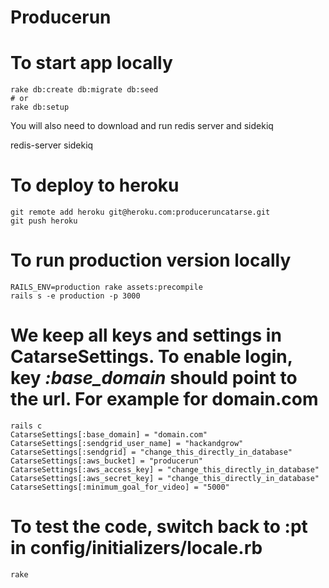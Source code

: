 # Producerun

# To start app locally

    rake db:create db:migrate db:seed
    # or
    rake db:setup

You will also need to download and run redis server and sidekiq

   redis-server
   sidekiq

# To deploy to heroku

    git remote add heroku git@heroku.com:produceruncatarse.git
    git push heroku

# To run production version locally

    RAILS_ENV=production rake assets:precompile
    rails s -e production -p 3000

# We keep all keys and settings in CatarseSettings. To enable login, key *:base_domain* should point to the url. For example for domain.com

    rails c
    CatarseSettings[:base_domain] = "domain.com"
    CatarseSettings[:sendgrid_user_name] = "hackandgrow"
    CatarseSettings[:sendgrid] = "change_this_directly_in_database"
    CatarseSettings[:aws_bucket] = "producerun"
    CatarseSettings[:aws_access_key] = "change_this_directly_in_database"
    CatarseSettings[:aws_secret_key] = "change_this_directly_in_database"
    CatarseSettings[:minimum_goal_for_video] = "5000"

# To test the code, switch back to :pt in config/initializers/locale.rb

    rake

